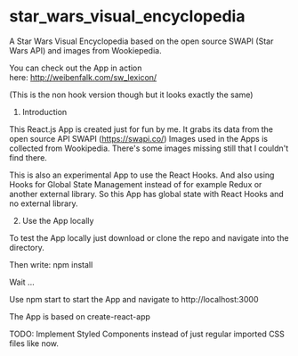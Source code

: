 # star_wars_visual_encyclopedia
A Star Wars Visual Encyclopedia based on the open source SWAPI (Star Wars API) and images from Wookiepedia.

You can check out the App in action here: http://weibenfalk.com/sw_lexicon/

(This is the non hook version though but it looks exactly the same)

1. Introduction

This React.js App is created just for fun by me. It grabs its data from the open source API SWAPI (https://swapi.co/)
Images used in the Apps is collected from Wookipedia. There's some images missing still that I couldn't find there.

This is also an experimental App to use the React Hooks. And also using Hooks for Global State Management instead of 
for example Redux or another external library. So this App has global state with React Hooks and no external library.

2. Use the App locally

To test the App locally just download or clone the repo and navigate into the directory.

Then write: npm install

Wait ...

Use npm start to start the App and navigate to http://localhost:3000

The App is based on create-react-app

TODO: Implement Styled Components instead of just regular imported CSS files like now.
